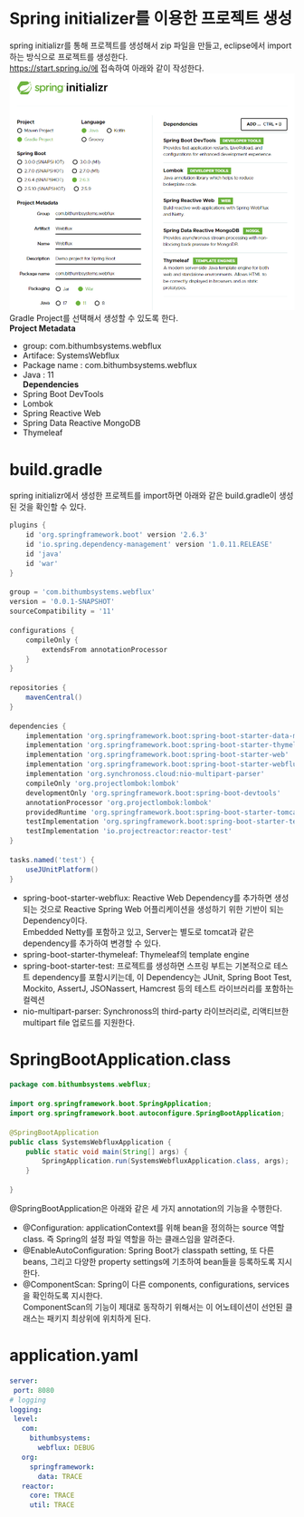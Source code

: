 # Spring initializer를 이용한 프로젝트 생성
spring initializr를 통해 프로젝트를 생성해서 zip 파일을 만들고, eclipse에서 import 하는 방식으로 프로젝트를 생성한다.   
https://start.spring.io/에 접속하여 아래와 같이 작성한다.   
![image info](./images/base02.png)
Gradle Project를 선택해서 생성할 수 있도록 한다.   
<b>Project Metadata</b>   
- group: com.bithumbsystems.webflux
- Artiface: SystemsWebflux
- Package name : com.bithumbsystems.webflux
- Java : 11   
<b>Dependencies</b>
- Spring Boot DevTools
- Lombok
- Spring Reactive Web
- Spring Data Reactive MongoDB
- Thymeleaf   
# build.gradle
spring initializr에서 생성한 프로젝트를 import하면 아래와 같은 build.gradle이 생성된 것을 확인할 수 있다.   
```gradle
plugins {
	id 'org.springframework.boot' version '2.6.3'
	id 'io.spring.dependency-management' version '1.0.11.RELEASE'
	id 'java'
	id 'war'
}

group = 'com.bithumbsystems.webflux'
version = '0.0.1-SNAPSHOT'
sourceCompatibility = '11'

configurations {
	compileOnly {
		extendsFrom annotationProcessor
	}
}

repositories {
	mavenCentral()
}

dependencies {
	implementation 'org.springframework.boot:spring-boot-starter-data-mongodb-reactive'
	implementation 'org.springframework.boot:spring-boot-starter-thymeleaf'
	implementation 'org.springframework.boot:spring-boot-starter-web'
	implementation 'org.springframework.boot:spring-boot-starter-webflux'
    implementation 'org.synchronoss.cloud:nio-multipart-parser'
	compileOnly 'org.projectlombok:lombok'
	developmentOnly 'org.springframework.boot:spring-boot-devtools'
	annotationProcessor 'org.projectlombok:lombok'
	providedRuntime 'org.springframework.boot:spring-boot-starter-tomcat'
	testImplementation 'org.springframework.boot:spring-boot-starter-test'
	testImplementation 'io.projectreactor:reactor-test'
}

tasks.named('test') {
	useJUnitPlatform()
}
```
- spring-boot-starter-webflux: Reactive Web Dependency를 추가하면 생성되는 것으로 Reactive Spring Web 어플리케이션을 생성하기 위한 기반이 되는 Dependency이다.   
Embedded Netty를 포함하고 있고, Server는 별도로 tomcat과 같은 dependency를 추가하여 변경할 수 있다.   
- spring-boot-starter-thymeleaf: Thymeleaf의 template engine
- spring-boot-starter-test: 프로젝트를 생성하면 스프링 부트는 기본적으로 테스트 dependency를 포함시키는데, 이 Dependency는 JUnit, Spring Boot Test, Mockito, AssertJ, JSONassert, Hamcrest 등의 테스트 라이브러리를 포함하는 컬렉션
- nio-multipart-parser: Synchronoss의 third-party 라이브러리로, 리액티브한 multipart file 업로드를 지원한다.

# SpringBootApplication.class
```java
package com.bithumbsystems.webflux;

import org.springframework.boot.SpringApplication;
import org.springframework.boot.autoconfigure.SpringBootApplication;

@SpringBootApplication
public class SystemsWebfluxApplication {
	public static void main(String[] args) {
		SpringApplication.run(SystemsWebfluxApplication.class, args);
	}

}
```
@SpringBootApplication은 아래와 같은 세 가지 annotation의 기능을 수행한다. 
- @Configuration: applicationContext를 위해 bean을 정의하는 source 역할 class. 즉 Spring의 설정 파일 역할을 하는 클래스임을 알려준다.
- @EnableAutoConfiguration: Spring Boot가 classpath setting, 또 다른 beans, 그리고 다양한 property settings에 기초하여 bean들을 등록하도록 지시한다.
- @ComponentScan: Spring이 다른 components, configurations, services을 확인하도록 지시한다.   
ComponentScan의 기능이 제대로 동작하기 위해서는 이 어노테이션이 선언된 클래스는 패키지 최상위에 위치하게 된다.   
 # application.yaml
 ```yaml
server:
  port: 8080
# logging
logging:
  level:
    com:
      bithumbsystems:
        webflux: DEBUG
    org:
      springframework:
        data: TRACE
    reactor:
      core: TRACE
      util: TRACE
```